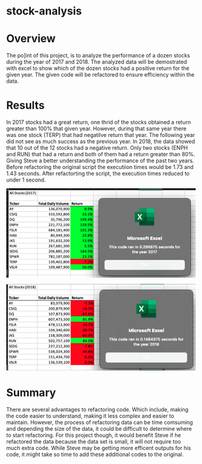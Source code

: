 # stock-analysis

# Overview
  The po]int of this project, is to analyze the performance of a dozen stocks during the year of 2017 and 2018. The analyzed data will be demostrated with excel to show which of the dozen stocks had a positive return for the given year. The given code will be refactored to ensure efficiency within the data. 
  
# Results
  In 2017 stocks had a great return, one thrid of the stocks obtained a return greater than 100% that given year. However, during that same year there was one stock (TERP) that had negatilve return that year. The following year did not see as much success as the previous year. In 2018, the data showed that 10 out of the 12 stocks had a negative return. Only two stocks (ENPH and RUN) that had a return and both of them had a return greater than 80%. Giving Steve a better understanding the performance of the past two years. Before refactoring the original script the executiion times would be 1.73 and 1.43 seconds. After refactorting the script, the execution times reduced to under 1 second. 
  
![](Resources/VBA_Challenge_2017.png)

![](Resources/VBA_Challenge_2018.png)
# Summary
  There are several advantages to refactoring code. Which include, making the code easier to understand, making it less complex and easier to maintain. However, the process of refactoring data can be time comsuming and depending the size of the data, it could be difficult to determine where to start refactoring. For this project though, it would benefit Steve if he refactored the data because the data set is small, it will not require too much extra code. While Steve may be getting more efficent outputs for his code, it might take so time to add these additional codes to the original.
